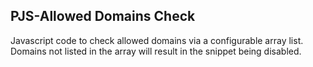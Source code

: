 ## PJS-Allowed Domains Check
Javascript code to check allowed domains via a configurable array list. Domains not listed in the array will result in the snippet being disabled.
